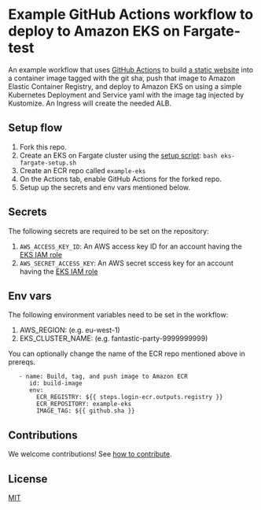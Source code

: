 # Example GitHub Actions workflow to deploy to Amazon EKS on Fargate-test

An example workflow that uses [GitHub Actions](https://help.github.com/en/categories/automating-your-workflow-with-github-actions) to build [a static website](app/site/) into a container image tagged with the git sha, push that image to Amazon Elastic Container Registry, and deploy to Amazon EKS on using a simple Kubernetes Deployment and Service yaml with the image tag injected by Kustomize. An Ingress will create the needed ALB.

## Setup flow

1. Fork this repo.
1. Create an EKS on Fargate cluster using the [setup script](https://github.com/github-developer/example-actions-eks/blob/master/scripts/eks-fargate-setup.sh): `bash eks-fargate-setup.sh`
1. Create an ECR repo called `example-eks`
1. On the Actions tab, enable GitHub Actions for the forked repo.
1. Setup up the secrets and env vars mentioned below.

## Secrets

The following secrets are required to be set on the repository:

1. `AWS_ACCESS_KEY_ID`: An AWS access key ID for an account having the [EKS IAM role](https://docs.aws.amazon.com/eks/latest/userguide/service_IAM_role.html)
1. `AWS_SECRET_ACCESS_KEY`: An AWS secret sccess key for an account having the [EKS IAM role](https://docs.aws.amazon.com/eks/latest/userguide/service_IAM_role.html)

## Env vars

The following environment variables need to be set in the workflow:

1. AWS_REGION: (e.g. eu-west-1)
1. EKS_CLUSTER_NAME: (e.g. fantastic-party-9999999999)

You can optionally change the name of the ECR repo mentioned above in prereqs.

```
   - name: Build, tag, and push image to Amazon ECR
      id: build-image
      env:
        ECR_REGISTRY: ${{ steps.login-ecr.outputs.registry }}
        ECR_REPOSITORY: example-eks
        IMAGE_TAG: ${{ github.sha }}
```

## Contributions

We welcome contributions! See [how to contribute](CONTRIBUTING.md).

## License

[MIT](LICENSE)
